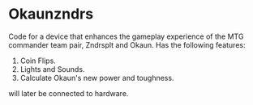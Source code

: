 # Okaunzndrs


Code for a device that enhances the gameplay experience of the
MTG commander team pair, Zndrsplt and Okaun. Has the following features:
1. Coin Flips.
2. Lights and Sounds.
3. Calculate Okaun's new power and toughness. 

will later be connected to hardware.
